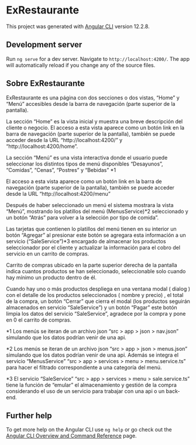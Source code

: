 # ExRestaurante

This project was generated with [Angular CLI](https://github.com/angular/angular-cli) version 12.2.8.

## Development server

Run `ng serve` for a dev server. Navigate to `http://localhost:4200/`. The app will automatically reload if you change any of the source files.

## Sobre ExRestaurante

ExRestaurante es una página con dos secciones o dos vistas, “Home” y “Menú” accesibles desde la barra de navegación (parte superior de la pantalla).

La sección “Home” es la vista inicial y muestra una breve descripción del cliente o negocio. El acceso a esta vista aparece como un botón link en la barra de navegación (parte superior de la pantalla), también se puede acceder desde la URL “http://localhost:4200/” y “http://localhost:4200/home”.

La sección “Menú” es una vista interactiva donde el usuario puede seleccionar los distintos tipos de menú disponibles “Desayunos”, “Comidas”, “Cenas”, “Postres” y “Bebidas” *1

El acceso a esta vista aparece como un botón link en la barra de navegación (parte superior de la pantalla), también se puede acceder desde la URL “http://localhost:4200/menu”

Después de haber seleccionado un menú el sistema mostrara la vista “Menú”, mostrando los platillos del menú (MenusService)*2 seleccionado y un botón “Atrás” para volver a la selección por tipo de comida”.

Las tarjetas que contienen lo platillos del menú tienen en su interior un botón “Agregar” al presionar este botón se agregara esta información a un servicio (“SaleService”)*3 encargado de almacenar los productos seleccionador por el cliente y actualizar la información para el cobro del servicio en un carrito de compras.

Carrito de compras ubicado en la parte superior derecha de la pantalla indica cuantos productos se han seleccionado, seleccionable solo cuando hay mínimo un producto dentro de él.

Cuando hay uno o más productos despliega en una ventana modal ( dialog ) con el detalle de los productos seleccionados ( nombre y precio) , el total de la compra, un botón “Cerrar” que cierra el modal (los productos seguirán almacenados en servicio “SaleService”) y un botón “Pagar” este botón limpia los datos del servicio “SaleService”, agradece por la compra y pone en 0 el carrito de compras.

*1 Los menús se iteran de un archivo json “src > app > json > nav.json” simulando que los datos podrían venir de una api.

*2 Los menús se iteran de un archivo json “src > app > json > menus.json” simulando que los datos podrían venir de una api. Además se integra el servicio “MenusService” “src > app > services > menu > menu.service.ts” para hacer el filtrado correspondiente a una categoría del menú.

*3 El servicio “SaleService” “src > app > services > menu > sale.service.ts” tiene la función de “emular” el almacenamiento y gestión de la compra considerando el uso de un servicio para trabajar con una api o un back-end.



## Further help

To get more help on the Angular CLI use `ng help` or go check out the [Angular CLI Overview and Command Reference](https://angular.io/cli) page.
